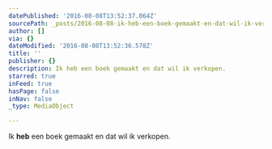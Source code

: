 ```yaml
---
datePublished: '2016-08-08T13:52:37.064Z'
sourcePath: _posts/2016-08-08-ik-heb-een-boek-gemaakt-en-dat-wil-ik-verkopen.md
author: []
via: {}
dateModified: '2016-08-08T13:52:36.578Z'
title: ''
publisher: {}
description: Ik heb een boek gemaakt en dat wil ik verkopen.
starred: true
inFeed: true
hasPage: false
inNav: false
_type: MediaObject

---
```

Ik **heb** een boek gemaakt en dat wil ik verkopen.